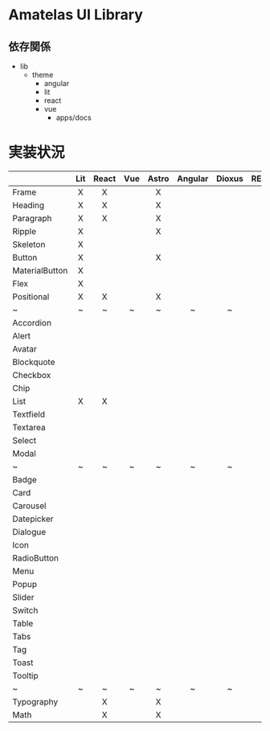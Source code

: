 # Amatelas UI Library

## 依存関係

- lib
  - theme
    - angular
    - lit
    - react
    - vue
      - apps/docs

# 実装状況

|                | Lit | React | Vue | Astro | Angular | Dioxus | REFERENCE |
| :------------- | :-: | :---: | :-: | :---: | :-----: | :----: | :-------- |
| Frame          |  X  |   X   |     |   X   |         |        |           |
| Heading        |  X  |   X   |     |   X   |         |        |           |
| Paragraph      |  X  |   X   |     |   X   |         |        |           |
| Ripple         |  X  |       |     |   X   |         |        |           |
| Skeleton       |  X  |       |     |       |         |        |           |
| Button         |  X  |       |     |   X   |         |        |           |
| MaterialButton |  X  |       |     |       |         |        |           |
| Flex           |  X  |       |     |       |         |        |           |
| Positional     |  X  |   X   |     |   X   |         |        |           |
| ~              |  ~  |   ~   |  ~  |   ~   |    ~    |   ~    |           |
| Accordion      |     |       |     |       |         |        |           |
| Alert          |     |       |     |       |         |        |           |
| Avatar         |     |       |     |       |         |        |           |
| Blockquote     |     |       |     |       |         |        |           |
| Checkbox       |     |       |     |       |         |        |           |
| Chip           |     |       |     |       |         |        |           |
| List           |  X  |   X   |     |       |         |        |           |
| Textfield      |     |       |     |       |         |        |           |
| Textarea       |     |       |     |       |         |        |           |
| Select         |     |       |     |       |         |        |           |
| Modal          |     |       |     |       |         |        |           |
| ~              |  ~  |   ~   |  ~  |   ~   |    ~    |   ~    |           |
| Badge          |     |       |     |       |         |        |           |
| Card           |     |       |     |       |         |        |           |
| Carousel       |     |       |     |       |         |        |           |
| Datepicker     |     |       |     |       |         |        |           |
| Dialogue       |     |       |     |       |         |        |           |
| Icon           |     |       |     |       |         |        |           |
| RadioButton    |     |       |     |       |         |        |           |
| Menu           |     |       |     |       |         |        |           |
| Popup          |     |       |     |       |         |        |           |
| Slider         |     |       |     |       |         |        |           |
| Switch         |     |       |     |       |         |        |           |
| Table          |     |       |     |       |         |        |           |
| Tabs           |     |       |     |       |         |        |           |
| Tag            |     |       |     |       |         |        |           |
| Toast          |     |       |     |       |         |        |           |
| Tooltip        |     |       |     |       |         |        |           |
| ~              |  ~  |   ~   |  ~  |   ~   |    ~    |   ~    |           |
| Typography     |     |   X   |     |   X   |         |        |           |
| Math           |     |   X   |     |   X   |         |        |           |
